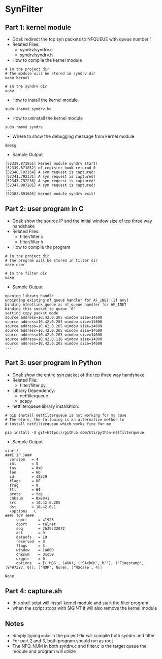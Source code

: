 # SynFilter
## Part 1: kernel module
- Goal: redirect the tcp syn packets to NFQUEUE with queue number 1
- Related Files:
	- syndrv/syndrv.c
	- syndrv/syndrv.h
- How to compile the kernel module
```sh=
# In the project dir
# The module will be stored in syndrv dir
make kernel

# In the syndrv dir
make
```

- How to install the kernel module
```sh=
sudo insmod syndrv.ko
```

- How to uninstall the kernel module
```sh=
sudo rmmod syndrv
```

- Where to show the debugging message from kernel module
```sh=
dmesg
```

- Sample Output
```
[52339.871851] kernel module syndrv start!
[52339.871852] nf_register_hook returnd 0
[52340.793154] A syn request is captured!
[52341.792331] A syn request is captured!
[52343.792236] A syn request is captured!
[52347.807281] A syn request is captured!
...
[52383.891605] kernel module syndrv exit!
```

## Part 2: user program in C
- Goal: show the source IP and the initial window size of tcp three way handshake
- Related Files:
	- filter/filter.c
	- filter/filter.h
- How to compile the program
```sh=
# In the project dir
# The program will be stored in filter dir
make user

# In the filter dir
make
```

- Sample Output
```
opening library handle
unbinding existing nf_queue handler for AF_INET (if any)
binding nfnetlink_queue as nf_queue handler for AF_INET
binding this socket to queue '0'
setting copy_packet mode
source address=10.42.0.205 window size=14600
source address=10.42.0.205 window size=14600
source address=10.42.0.205 window size=14600
source address=10.42.0.205 window size=14600
source address=10.42.0.205 window size=14600
source address=10.42.0.118 window size=14000
source address=10.42.0.205 window size=14600
...
```

## Part 3: user program in Python
- Goal: show the entire syn packet of the tcp three way handshake
- Related File:
	- filter/filter.py
- Library Dependency:
	- netfilterqueue
	- scapy
- netfilterqueue library installation:
```sh=
# pip install netfilterqueue is not working for my case
# Therefore, the following is an alternative method to 
# install netfilterqueue which works fine for me

pip install -U git+https://github.com/kti/python-netfilterqueue
```

- Sample Output
```
start!
###[ IP ]###
  version   = 4
  ihl       = 5
  tos       = 0x0
  len       = 60
  id        = 42329
  flags     = DF
  frag      = 0
  ttl       = 64
  proto     = tcp
  chksum    = 0x8041
  src       = 10.42.0.205
  dst       = 10.42.0.1
  \options   \
###[ TCP ]###
     sport     = 41923
     dport     = telnet
     seq       = 2639332072
     ack       = 0
     dataofs   = 10
     reserved  = 0
     flags     = S
     window    = 14600
     chksum    = 0xc59
     urgptr    = 0
     options   = [('MSS', 1460), ('SAckOK', b''), ('Timestamp', (8497387, 0)), ('NOP', None), ('WScale', 4)]

None
```

## Part 4: capture.sh
- this shell scipt will install kernel module and start the filter program
- when the script stops with SIGINT it will also remove the kernel module

## Notes
- Simply typing `make` in the project dir will compile both syndrv and filter
- For part 2 and 3, both program should run as root
- The NFQ_NUM in both syndrv.c and filter.c is the target queue the module and program will utilize
